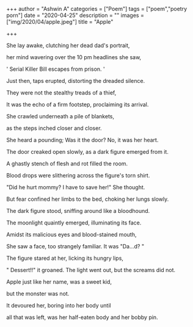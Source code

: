 +++
author = "Ashwin A"
categories = ["Poem"]
tags = ["poem","poetry porn"]
date = "2020-04-25"
description = ""
images = ["img/2020/04/apple.jpeg"]
title = "Apple"

+++

She lay awake, clutching her dead dad's portrait,

her mind wavering over the 10 pm headlines she saw,

' Serial Killer Bill escapes from prison. '

Just then, taps erupted, distorting the dreaded silence.

They were not the stealthy treads of a thief,

It was the echo of a firm footstep, proclaiming its arrival.

She crawled underneath a pile of blankets,

as the steps inched closer and closer.

She heard a pounding; Was it the door? No, it was her heart.

The door creaked open slowly, as a dark figure emerged from it.

A ghastly stench of flesh and rot filled the room.

Blood drops were slithering across the figure's torn shirt.

"Did he hurt mommy? I have to save her!" She thought.

But fear confined her limbs to the bed, choking her lungs slowly.

The dark figure stood, sniffing around like a bloodhound.

The moonlight quaintly emerged, illuminating its face.

Amidst its malicious eyes and blood-stained mouth,

She saw a face, too strangely familiar. It was "Da...d? "

The figure stared at her, licking its hungry lips,

" Dessert!!" it groaned. The light went out, but the screams did not.

Apple just like her name, was a sweet kid,

but the monster was not.

It devoured her, boring into her body until

all that was left, was her half-eaten body and her bobby pin.


